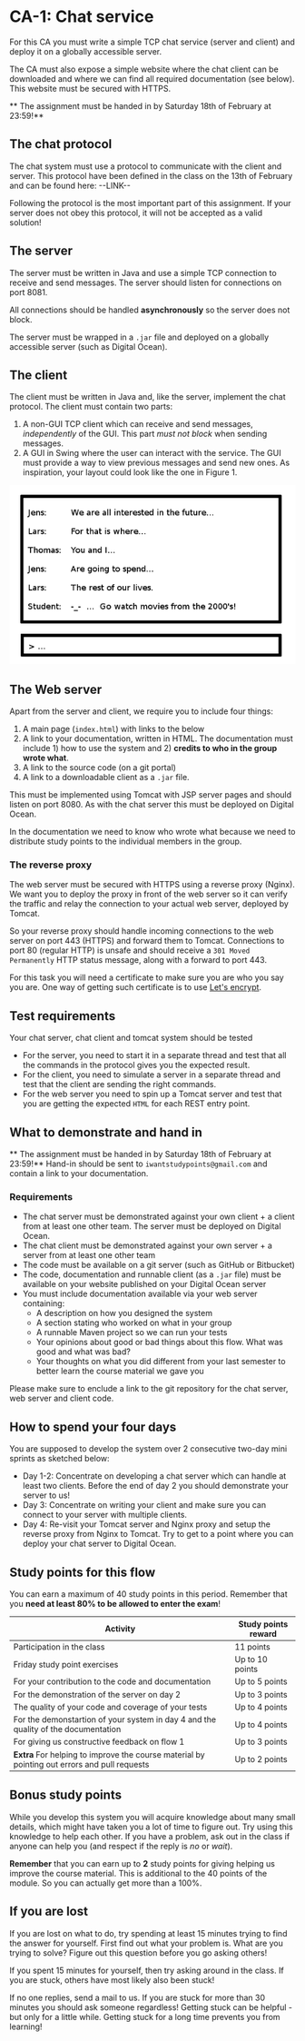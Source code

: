 # CA-1: Chat service

For this CA you must write a simple TCP chat service (server and client) and deploy it on a globally
accessible server.

The CA must also expose a simple website where the chat client can be downloaded and where we can
find all required documentation (see below). This website must be secured with HTTPS.

** The assignment must be handed in by Saturday 18th of February at 23:59!**

## The chat protocol
The chat system must use a protocol to communicate with the client and server. This protocol have been defined
in the class on the 13th of February and can be found here: --LINK--

Following the protocol is the most important part of this assignment. If your server does not obey this protocol,
it will not be accepted as a valid solution!

## The server
The server must be written in Java and use a simple TCP connection to receive and send messages. The server
should listen for connections on port 8081.

All connections should be handled **asynchronously** so the server does not block. 

The server must be wrapped in a ``.jar`` file and deployed on a globally accessible server (such as 
Digital Ocean).

## The client
The client must be written in Java and, like the server, implement the chat protocol. The client must contain
two parts:

1. A non-GUI TCP client which can receive and send messages, _independently_ of the GUI.
This part _must not block_ when sending messages.
2. A GUI in Swing where the user can interact with the service. The GUI must provide a way to view previous
messages and send new ones. As inspiration, your layout could look like the one in Figure 1.

![Client GUI example](client.png)

## The Web server
Apart from the server and client, we require you to include four things:

1. A main page (``index.html``) with links to the below
2. A link to your documentation, written in HTML. The documentation must include 1) how to use the system and 2) **credits to who in the group wrote what**.
3. A link to the source code (on a git portal)
4. A link to a downloadable client as a ``.jar`` file.

This must be implemented using Tomcat with JSP server pages and should listen on port 8080. As with the chat server
this must be deployed on Digital Ocean.

In the documentation we need to know who wrote what because we need to distribute study points to the individual
members in the group.

### The reverse proxy
The web server must be secured with HTTPS using a reverse proxy (Nginx). We want you to deploy the proxy in front of the
web server so it can verify the traffic and relay the connection to your actual web server, deployed by Tomcat. 

So your reverse proxy should handle incoming connections to the web server on port 443 (HTTPS) and forward them
to Tomcat. Connections to port 80 (regular HTTP) is unsafe and should receive a ``301 Moved Permanently`` HTTP
status message, along with a forward to port 443.

For this task you will need a certificate to make sure you are who you say you are. 
One way of getting such certificate is to use [Let's encrypt](https://letsencrypt.org).

## Test requirements
Your chat server, chat client and tomcat system should be tested

* For the server, you need to start it in a separate thread and test that all the commands in the protocol
gives you the expected result.
* For the client, you need to simulate a server in a separate thread and test that the client are sending
the right commands.
* For the web server you need to spin up a Tomcat server and test that you are getting the expected
``HTML`` for each REST entry point.

## What to demonstrate and hand in
** The assignment must be handed in by Saturday 18th of February at 23:59!** Hand-in should be sent to ``iwantstudypoints@gmail.com`` and contain a link to your documentation. 

### Requirements
* The chat server must be demonstrated against your own client + a client from at least one other team. The server
must be deployed on Digital Ocean.
* The chat client must be demonstrated against your own server + a server from at least one other team
* The code must be available on a git server (such as GitHub or Bitbucket)
* The code, documentation and runnable client (as a ``.jar`` file) must be available on your website
published on your Digital Ocean server
* You must include documentation available via your web server containing:
    * A description on how you designed the system
    * A section stating who worked on what in your group
    * A runnable Maven project so we can run your tests
    * Your opinions about good or bad things about this flow. What was good and what was bad?
    * Your thoughts on what you did different from your last semester to better learn the course material we gave you

Please make sure to enclude a link to the git repository for the chat server, web server and client code.

## How to spend your four days
You are supposed to develop the system over 2 consecutive two-day mini sprints as sketched below:

* Day 1-2: Concentrate on developing a chat server which can handle at least two clients. Before the end of
day 2 you should demonstrate your server to us!
* Day 3: Concentrate on writing your client and make sure you can connect to your server with multiple clients.
* Day 4: Re-visit your Tomcat server and Nginx proxy and setup the reverse proxy from Nginx to Tomcat.
Try to get to a point where you can deploy your chat server to Digital Ocean. 

## Study points for this flow
You can earn a maximum of 40 study points in this period. Remember that you __need at least 80% to be
allowed to enter the exam__!

| Activity | Study points reward |
| ---- | ---- |
| Participation in the class | 11 points |
| Friday study point exercises | Up to 10 points |
| For your contribution to the code and documentation | Up to 5 points |
| For the demonstration of the server on day 2 | Up to 3 points |
| The quality of your code and coverage of your tests | Up to 4 points |
| For the demonstartion of your system in day 4 and the quality of the documentation | Up to 4 points |
| For giving us constructive feedback on flow 1 | Up to 3 points |
| **Extra** For helping to improve the course material by pointing out errors and pull requests | Up to 2 points |

## Bonus study points
While you develop this system you will acquire knowledge about many small details, which might have taken
you a lot of time to figure out. 
Try using this knowledge to help each other. If you have a problem, ask out in the class if anyone can help you
(and respect if the reply is _no_ or _wait_).

**Remember** that you can earn up to **2** study points for giving helping us improve the course material. This is
additional to the 40 points of the module. So you can actually get more than a 100%.

## If you are lost
If you are lost on what to do, try spending at least 15 minutes trying to find the answer for yourself. First
find out what your problem is. What are you trying to solve? Figure out this question before you go asking
others!

If you spent 15 minutes for yourself, then try asking around in the class. If you are stuck, others have
most likely also been stuck!

If no one replies, send a mail to us. If you are stuck for more than 30 minutes you should ask someone
regardless! Getting stuck can be helpful - but only for a little while. Getting stuck for a long time
prevents you from learning!
